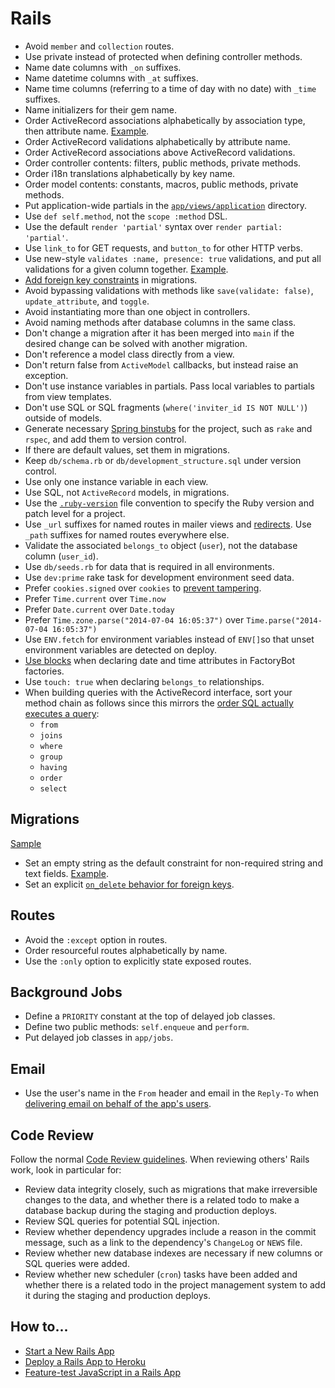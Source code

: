 # Rails

- Avoid `member` and `collection` routes.
- Use private instead of protected when defining controller methods.
- Name date columns with `_on` suffixes.
- Name datetime columns with `_at` suffixes.
- Name time columns (referring to a time of day with no date) with `_time`
  suffixes.
- Name initializers for their gem name.
- Order ActiveRecord associations alphabetically by association type, then
  attribute name. [Example](/rails/sample.rb#L2-L4).
- Order ActiveRecord validations alphabetically by attribute name.
- Order ActiveRecord associations above ActiveRecord validations.
- Order controller contents: filters, public methods, private methods.
- Order i18n translations alphabetically by key name.
- Order model contents: constants, macros, public methods, private methods.
- Put application-wide partials in the [`app/views/application`] directory.
- Use `def self.method`, not the `scope :method` DSL.
- Use the default `render 'partial'` syntax over `render partial: 'partial'`.
- Use `link_to` for GET requests, and `button_to` for other HTTP verbs.
- Use new-style `validates :name, presence: true` validations, and put all
  validations for a given column together. [Example](/rails/sample.rb#L6).
- [Add foreign key constraints] in migrations.
- Avoid bypassing validations with methods like `save(validate: false)`,
  `update_attribute`, and `toggle`.
- Avoid instantiating more than one object in controllers.
- Avoid naming methods after database columns in the same class.
- Don't change a migration after it has been merged into `main` if the desired
  change can be solved with another migration.
- Don't reference a model class directly from a view.
- Don't return false from `ActiveModel` callbacks, but instead raise an
  exception.
- Don't use instance variables in partials. Pass local variables to partials
  from view templates.
- Don't use SQL or SQL fragments (`where('inviter_id IS NOT NULL')`) outside of
  models.
- Generate necessary [Spring binstubs] for the project, such as `rake` and
  `rspec`, and add them to version control.
- If there are default values, set them in migrations.
- Keep `db/schema.rb` or `db/development_structure.sql` under version control.
- Use only one instance variable in each view.
- Use SQL, not `ActiveRecord` models, in migrations.
- Use the [`.ruby-version`] file convention to specify the Ruby version and
  patch level for a project.
- Use `_url` suffixes for named routes in mailer views and [redirects]. Use
  `_path` suffixes for named routes everywhere else.
- Validate the associated `belongs_to` object (`user`), not the database column
  (`user_id`).
- Use `db/seeds.rb` for data that is required in all environments.
- Use `dev:prime` rake task for development environment seed data.
- Prefer `cookies.signed` over `cookies` to [prevent tampering].
- Prefer `Time.current` over `Time.now`
- Prefer `Date.current` over `Date.today`
- Prefer `Time.zone.parse("2014-07-04 16:05:37")` over `Time.parse("2014-07-04
  16:05:37")`
- Use `ENV.fetch` for environment variables instead of `ENV[]`so that unset
  environment variables are detected on deploy.
- [Use blocks](/ruby/sample_2.rb#L10) when declaring date and time attributes in
  FactoryBot factories.
- Use `touch: true` when declaring `belongs_to` relationships.
- When building queries with the ActiveRecord interface, sort your method chain
  as follows since this mirrors the [order SQL actually executes a query]:
  - `from`
  - `joins`
  - `where`
  - `group`
  - `having`
  - `order`
  - `select`

[add foreign key constraints]: http://robots.thoughtbot.com/referential-integrity-with-foreign-keys
[`.ruby-version`]: https://gist.github.com/fnichol/1912050
[redirects]: http://www.w3.org/Protocols/rfc2616/rfc2616-sec14.html#sec14.30
[spring binstubs]: https://github.com/sstephenson/rbenv/wiki/Understanding-binstubs
[prevent tampering]: http://blog.bigbinary.com/2013/03/19/cookies-on-rails.html
[`app/views/application`]: http://railscasts.com/episodes/269-template-inheritance
[order SQL actually executes a query]: https://jvns.ca/blog/2019/10/03/sql-queries-don-t-start-with-select

## Migrations

[Sample](migration.rb)

- Set an empty string as the default constraint for non-required string and text
  fields. [Example](migration.rb#L6).
- Set an explicit [`on_delete` behavior for foreign keys].

[`on_delete` behavior for foreign keys]: http://api.rubyonrails.org/classes/ActiveRecord/ConnectionAdapters/SchemaStatements.html#method-i-add_foreign_key

## Routes

- Avoid the `:except` option in routes.
- Order resourceful routes alphabetically by name.
- Use the `:only` option to explicitly state exposed routes.

## Background Jobs

- Define a `PRIORITY` constant at the top of delayed job classes.
- Define two public methods: `self.enqueue` and `perform`.
- Put delayed job classes in `app/jobs`.

## Email

- Use the user's name in the `From` header and email in the `Reply-To` when
  [delivering email on behalf of the app's users].

[delivering email on behalf of the app's users]: http://robots.thoughtbot.com/post/3215611590/recipe-delivering-email-on-behalf-of-users

## Code Review

Follow the normal [Code Review guidelines](/code-review/). When reviewing
others' Rails work, look in particular for:

- Review data integrity closely, such as migrations that make irreversible
  changes to the data, and whether there is a related todo to make a database
  backup during the staging and production deploys.
- Review SQL queries for potential SQL injection.
- Review whether dependency upgrades include a reason in the commit message,
  such as a link to the dependency's `ChangeLog` or `NEWS` file.
- Review whether new database indexes are necessary if new columns or SQL
  queries were added.
- Review whether new scheduler (`cron`) tasks have been added and whether there
  is a related todo in the project management system to add it during the
  staging and production deploys.

## How to...

- [Start a New Rails App](./how-to/start_a_new_rails_app.md)
- [Deploy a Rails App to Heroku](./how-to/deploy_a_rails_app_to_heroku.md)
- [Feature-test JavaScript in a Rails App](./how-to/feature_test_javascript_in_a_rails_app.md)
